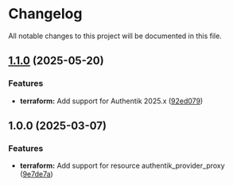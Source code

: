 # Changelog

All notable changes to this project will be documented in this file.

## [1.1.0](https://gitlab.com/terraform-child-modules-48151/terraform-authentik-provider_proxy/compare/v1.0.0...v1.1.0) (2025-05-20)

### Features

* **terraform:** Add support for Authentik 2025.x ([92ed079](https://gitlab.com/terraform-child-modules-48151/terraform-authentik-provider_proxy/commit/92ed079c846b3dc1a6329f6102b512bfedc02ec6))

## 1.0.0 (2025-03-07)

### Features

* **terraform:** Add support for resource authentik_provider_proxy ([9e7de7a](https://gitlab.com/terraform-child-modules-48151/terraform-authentik-provider_proxy/commit/9e7de7a8a0b951f2bc2a580526e1880133ce7e68))
